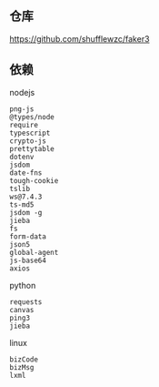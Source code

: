 ## 仓库
https://github.com/shufflewzc/faker3

## 依赖
nodejs
```
png-js
@types/node
require
typescript
crypto-js
prettytable
dotenv
jsdom
date-fns
tough-cookie
tslib
ws@7.4.3
ts-md5
jsdom -g
jieba
fs
form-data
json5
global-agent
js-base64
axios
```
python
```
requests
canvas
ping3
jieba
```
linux
```
bizCode
bizMsg
lxml
```
